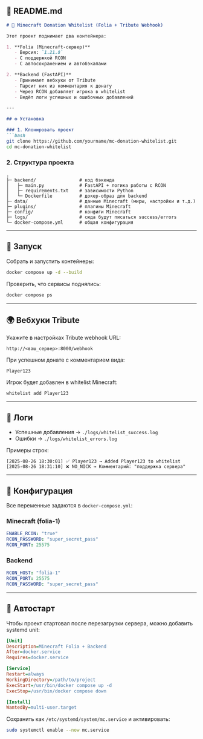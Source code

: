 ## 📄 README.md

````markdown
# 🚀 Minecraft Donation Whitelist (Folia + Tribute Webhook)

Этот проект поднимает два контейнера:

1. **Folia (Minecraft-сервер)**  
   - Версия: `1.21.8`  
   - С поддержкой RCON  
   - С автосохранением и автобэкапами  

2. **Backend (FastAPI)**  
   - Принимает вебхуки от Tribute  
   - Парсит ник из комментария к донату  
   - Через RCON добавляет игрока в whitelist  
   - Ведёт логи успешных и ошибочных добавлений

---

## ⚙️ Установка

### 1. Клонировать проект
```bash
git clone https://github.com/yourname/mc-donation-whitelist.git
cd mc-donation-whitelist
````

### 2. Структура проекта

```
.
├─ backend/                # код бэкенда
│   ├─ main.py             # FastAPI + логика работы с RCON
│   ├─ requirements.txt    # зависимости Python
│   └─ Dockerfile          # докер-образ для backend
├─ data/                   # данные Minecraft (миры, настройки и т.д.)
├─ plugins/                # плагины Minecraft
├─ config/                 # конфиги Minecraft
├─ logs/                   # сюда будут писаться success/errors
└─ docker-compose.yml      # общая конфигурация
```

---

## 🐳 Запуск

Собрать и запустить контейнеры:

```bash
docker compose up -d --build
```

Проверить, что сервисы поднялись:

```bash
docker compose ps
```

---

## 🌍 Вебхуки Tribute

Укажите в настройках Tribute webhook URL:

```
http://<ваш_сервер>:8000/webhook
```

При успешном донате с комментарием вида:

```
Player123
```

Игрок будет добавлен в whitelist Minecraft:

```
whitelist add Player123
```

---

## 📜 Логи

* Успешные добавления → `./logs/whitelist_success.log`
* Ошибки → `./logs/whitelist_errors.log`

Примеры строк:

```
[2025-08-26 18:30:01] ✅ Player123 → Added Player123 to whitelist
[2025-08-26 18:31:10] ❌ NO_NICK → Комментарий: "поддержка сервера"
```

---

## 🔧 Конфигурация

Все переменные задаются в `docker-compose.yml`:

### Minecraft (folia-1)

```yaml
ENABLE_RCON: "true"
RCON_PASSWORD: "super_secret_pass"
RCON_PORT: 25575
```

### Backend

```yaml
RCON_HOST: "folia-1"
RCON_PORT: 25575
RCON_PASSWORD: "super_secret_pass"
```

---

## 🚀 Автостарт

Чтобы проект стартовал после перезагрузки сервера, можно добавить systemd unit:

```ini
[Unit]
Description=Minecraft Folia + Backend
After=docker.service
Requires=docker.service

[Service]
Restart=always
WorkingDirectory=/path/to/project
ExecStart=/usr/bin/docker compose up -d
ExecStop=/usr/bin/docker compose down

[Install]
WantedBy=multi-user.target
```

Сохранить как `/etc/systemd/system/mc.service` и активировать:

```bash
sudo systemctl enable --now mc.service
```


